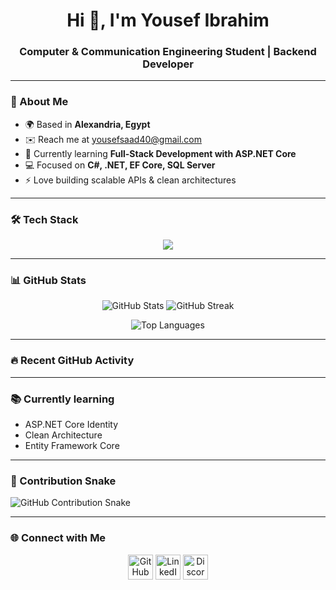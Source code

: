 <h1 align="center">Hi 👋, I'm Yousef Ibrahim</h1>
<h3 align="center">Computer & Communication Engineering Student | Backend Developer</h3>

---

### 🚀 About Me
- 🌍 Based in **Alexandria, Egypt**
- ✉️ Reach me at [yousefsaad40@gmail.com](mailto:yousefsaad40@gmail.com)
- 🧠 Currently learning **Full-Stack Development with ASP.NET Core**
- 💻 Focused on **C#, .NET, EF Core, SQL Server**
- ⚡ Love building scalable APIs & clean architectures

---

### 🛠️ Tech Stack
<p align="center">
  <img src="https://skillicons.dev/icons?i=c,cpp,cs,dotnet,java,python,html,css,js,react,git,mysql,azure,docker&theme=dark" />
</p>

---

### 📊 GitHub Stats
<p align="center">
  <img src="https://github-readme-stats.vercel.app/api?username=MsterX-1&show_icons=true&theme=tokyonight&hide_border=true" alt="GitHub Stats" />
  <img src="https://streak-stats.demolab.com?user=MsterX-1&theme=tokyonight&hide_border=true" alt="GitHub Streak" />
</p>
<p align="center">
  <img src="https://github-readme-stats.vercel.app/api/top-langs/?username=MsterX-1&langs_count=8&layout=compact&theme=tokyonight&hide_border=true" alt="Top Languages" />
</p>

---

### 🔥 Recent GitHub Activity
<!--RECENT_ACTIVITY:start-->
<!--RECENT_ACTIVITY:end-->

---

### 📚 Currently learning
<!--LEARNING:START-->
- ASP.NET Core Identity
- Clean Architecture
- Entity Framework Core
<!--LEARNING:END-->

---

### 🐍 Contribution Snake
![GitHub Contribution Snake](https://github.com/MsterX-1/MsterX-1/blob/output/github-contribution-grid-snake.svg)

---

### 🌐 Connect with Me
<p align="center">
  <a href="https://github.com/MsterX-1"><img src="https://skillicons.dev/icons?i=github&theme=dark" width="40" alt="GitHub"/></a>
  <a href="https://www.linkedin.com/in/yousef-ibrahim-b4b65a312"><img src="https://skillicons.dev/icons?i=linkedin&theme=dark" width="40" alt="LinkedIn"/></a>
  <a href="https://discord.com/users/538331445509226496"><img src="https://skillicons.dev/icons?i=discord&theme=dark" width="40" alt="Discord"/></a>
</p>
